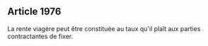 Article 1976
----
La rente viagère peut être constituée au taux qu'il plaît aux parties
contractantes de fixer.
